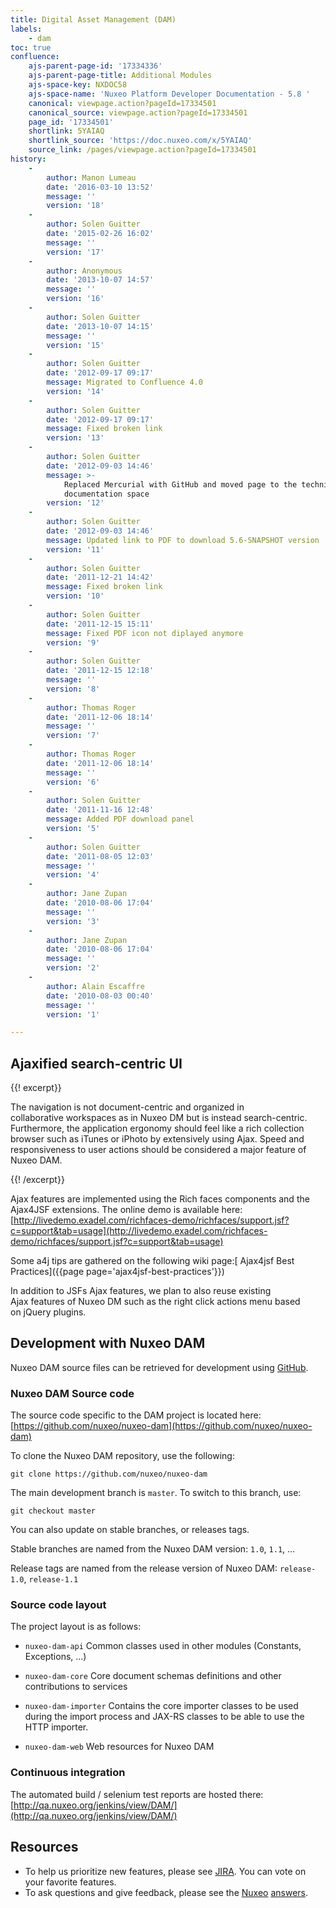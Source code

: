 ```yaml
---
title: Digital Asset Management (DAM)
labels:
    - dam
toc: true
confluence:
    ajs-parent-page-id: '17334336'
    ajs-parent-page-title: Additional Modules
    ajs-space-key: NXDOC58
    ajs-space-name: 'Nuxeo Platform Developer Documentation - 5.8 '
    canonical: viewpage.action?pageId=17334501
    canonical_source: viewpage.action?pageId=17334501
    page_id: '17334501'
    shortlink: 5YAIAQ
    shortlink_source: 'https://doc.nuxeo.com/x/5YAIAQ'
    source_link: /pages/viewpage.action?pageId=17334501
history:
    - 
        author: Manon Lumeau
        date: '2016-03-10 13:52'
        message: ''
        version: '18'
    - 
        author: Solen Guitter
        date: '2015-02-26 16:02'
        message: ''
        version: '17'
    - 
        author: Anonymous
        date: '2013-10-07 14:57'
        message: ''
        version: '16'
    - 
        author: Solen Guitter
        date: '2013-10-07 14:15'
        message: ''
        version: '15'
    - 
        author: Solen Guitter
        date: '2012-09-17 09:17'
        message: Migrated to Confluence 4.0
        version: '14'
    - 
        author: Solen Guitter
        date: '2012-09-17 09:17'
        message: Fixed broken link
        version: '13'
    - 
        author: Solen Guitter
        date: '2012-09-03 14:46'
        message: >-
            Replaced Mercurial with GitHub and moved page to the technical
            documentation space
        version: '12'
    - 
        author: Solen Guitter
        date: '2012-09-03 14:46'
        message: Updated link to PDF to download 5.6-SNAPSHOT version
        version: '11'
    - 
        author: Solen Guitter
        date: '2011-12-21 14:42'
        message: Fixed broken link
        version: '10'
    - 
        author: Solen Guitter
        date: '2011-12-15 15:11'
        message: Fixed PDF icon not diplayed anymore
        version: '9'
    - 
        author: Solen Guitter
        date: '2011-12-15 12:18'
        message: ''
        version: '8'
    - 
        author: Thomas Roger
        date: '2011-12-06 18:14'
        message: ''
        version: '7'
    - 
        author: Thomas Roger
        date: '2011-12-06 18:14'
        message: ''
        version: '6'
    - 
        author: Solen Guitter
        date: '2011-11-16 12:48'
        message: Added PDF download panel
        version: '5'
    - 
        author: Solen Guitter
        date: '2011-08-05 12:03'
        message: ''
        version: '4'
    - 
        author: Jane Zupan
        date: '2010-08-06 17:04'
        message: ''
        version: '3'
    - 
        author: Jane Zupan
        date: '2010-08-06 17:04'
        message: ''
        version: '2'
    - 
        author: Alain Escaffre
        date: '2010-08-03 00:40'
        message: ''
        version: '1'

---
```

## Ajaxified search-centric UI

{{! excerpt}}

The navigation is not document-centric and organized in collaborative&nbsp;workspaces as in Nuxeo DM but is instead search-centric. Furthermore, the&nbsp;application ergonomy should feel like a rich collection browser such as iTunes&nbsp;or iPhoto by extensively using Ajax. Speed and responsiveness to user actions&nbsp;should be considered a major feature of Nuxeo DAM.

{{! /excerpt}}

Ajax features are implemented using the Rich faces components and the Ajax4JSF&nbsp;extensions. The online demo is available here: [http://livedemo.exadel.com/richfaces-demo/richfaces/support.jsf?c=support&tab=usage](http://livedemo.exadel.com/richfaces-demo/richfaces/support.jsf?c=support&tab=usage)

Some a4j tips are gathered on the following wiki page:[ Ajax4jsf Best Practices]({{page page='ajax4jsf-best-practices'}})

In addition to JSFs Ajax features, we plan to also reuse existing Ajax&nbsp;features of Nuxeo DM such as the right click actions menu based on&nbsp;jQuery plugins.

## Development with Nuxeo DAM

Nuxeo DAM source files can be retrieved for development using [GitHub](https://github.com/).

### Nuxeo DAM Source code

The source code specific to the DAM project is located here: [https://github.com/nuxeo/nuxeo-dam](https://github.com/nuxeo/nuxeo-dam)

To clone the Nuxeo DAM repository, use the following:

```
git clone https://github.com/nuxeo/nuxeo-dam

```

The main development branch is `master`. To switch to this branch, use:

```
git checkout master

```

You can also update on stable branches, or releases tags.

Stable branches are named from the Nuxeo DAM version: `1.0`, `1.1`, ...

Release tags are named from the release version of Nuxeo DAM: `release-1.0`, `release-1.1`

### Source code layout

The project layout is as follows:

*   `nuxeo-dam-api`
    Common classes used in other modules (Constants, Exceptions, ...)

*   `nuxeo-dam-core`
    Core document schemas definitions and other contributions to services

*   `nuxeo-dam-importer`
    Contains the core importer classes to be used during the import process&nbsp;and JAX-RS classes to be able to use the HTTP importer.

*   `nuxeo-dam-web`
    Web resources for Nuxeo DAM

### Continuous integration

The automated build / selenium test reports are hosted there: [http://qa.nuxeo.org/jenkins/view/DAM/](http://qa.nuxeo.org/jenkins/view/DAM/)

## Resources

*   To help us prioritize new features, please see [JIRA](http://jira.nuxeo.org/secure/IssueNavigator.jspa?mode=hide&requestId=10735). You can vote on your favorite features.
*   To ask questions and give feedback, please see the [Nuxeo](http://forum.nuxeo.com/f/15/) [answers](http://answers.nuxeo.com).